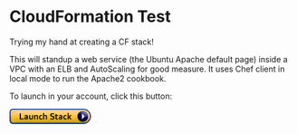 # CloudFormation Test

Trying my hand at creating a CF stack!

This will standup a web service (the Ubuntu Apache default page) inside a VPC with an ELB and AutoScaling for good measure.  It uses Chef client in local mode to run the Apache2 cookbook.

To launch in your account, click this button:

[![cloudformation-launch-stack](cloudformation-launch-stack.png?raw=true)](https://console.aws.amazon.com/cloudformation/home?region=us-east-1#/stacks/new?stackName=nwalke-cf-test&templateURL=https://s3.amazonaws.com/nwalke-cf-test/main.yaml)  
